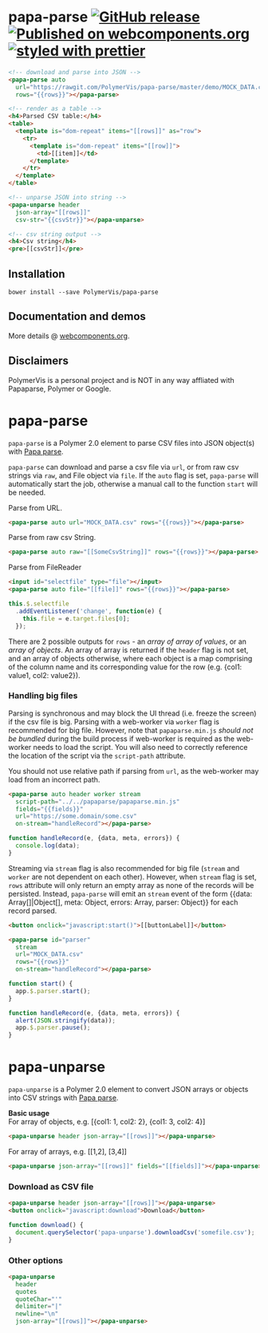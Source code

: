 papa-parse
[![GitHub release](https://img.shields.io/github/release/PolymerVis/papa-parse.svg)](https://github.com/PolymerVis/papa-parse/releases)
[![Published on webcomponents.org](https://img.shields.io/badge/webcomponents.org-published-blue.svg)](https://www.webcomponents.org/element/PolymerVis/papa-parse)
[![styled with prettier](https://img.shields.io/badge/styled_with-prettier-ff69b4.svg)](https://github.com/prettier/prettier)
==========

<!---
```
<custom-element-demo>
  <template>
    <link rel="import" href="../polymer/lib/elements/dom-bind.html">
    <link rel="import" href="../polymer/lib/elements/dom-repeat.html">
    <link rel="import" href="papa-parse.html">
    <link rel="import" href="papa-unparse.html">
    <dom-bind>
      <template is="dom-bind">
        <next-code-block></next-code-block>
      </template>
    </dom-bind>
  </template>
</custom-element-demo>
```
-->
```html
<!-- download and parse into JSON -->
<papa-parse auto
  url="https://rawgit.com/PolymerVis/papa-parse/master/demo/MOCK_DATA.csv"
  rows="{{rows}}"></papa-parse>

<!-- render as a table -->
<h4>Parsed CSV table:</h4>
<table>
  <template is="dom-repeat" items="[[rows]]" as="row">
    <tr>
      <template is="dom-repeat" items="[[row]]">
        <td>[[item]]</td>
      </template>
    </tr>
  </template>
</table>

<!-- unparse JSON into string -->
<papa-unparse header
  json-array="[[rows]]"
  csv-str="{{csvStr}}"></papa-unparse>

<!-- csv string output -->
<h4>Csv string</h4>
<pre>[[csvStr]]</pre>

```

## Installation
```
bower install --save PolymerVis/papa-parse
```

## Documentation and demos
More details @  [webcomponents.org](https://www.webcomponents.org/element/PolymerVis/papa-parse).

## Disclaimers
PolymerVis is a personal project and is NOT in any way affliated with Papaparse, Polymer or Google.

# papa-parse
`papa-parse` is a Polymer 2.0 element to parse CSV files into JSON object(s)
with [Papa parse](http://papaparse.com/).

`papa-parse` can download and parse a csv file via `url`, or from raw csv strings via `raw`, and File object via `file`. If the `auto` flag is set, `papa-parse` will automatically start the job, otherwise a manual call to the function `start` will be needed.

Parse from URL.
```html
<papa-parse auto url="MOCK_DATA.csv" rows="{{rows}}"></papa-parse>
```

Parse from raw csv String.
```html
<papa-parse auto raw="[[SomeCsvString]]" rows="{{rows}}"></papa-parse>
```

Parse from FileReader
```html
<input id="selectfile" type="file"></input>
<papa-parse auto file="[[file]]" rows="{{rows}}"></papa-parse>
```
```javascript
this.$.selectfile
  .addEventListener('change', function(e) {
    this.file = e.target.files[0];
  });
```

There are 2 possible outputs for `rows` - an *array of array of values*, or an
*array of objects*. An array of array is returned if the `header` flag is not
set, and an array of objects otherwise, where each object is a map comprising
of the column name and its corresponding value for the row
(e.g. {col1: value1, col2: value2}).

### Handling big files
Parsing is synchronous and may block the UI thread (i.e. freeze the screen) if
the csv file is big. Parsing with a web-worker via `worker` flag is recommended
for big file. However, note that `papaparse.min.js` *should not be bundled*
during the build process if web-worker is required as the web-worker needs to
load the script. You will also need to correctly reference the location of the
script via the `script-path` attribute.

You should not use relative path if parsing from `url`, as the web-worker may
load from an incorrect path.

```html
<papa-parse auto header worker stream
  script-path="../../papaparse/papaparse.min.js"
  fields="{{fields}}"
  url="https://some.domain/some.csv"
  on-stream="handleRecord"></papa-parse>
```
```javascript
function handleRecord(e, {data, meta, errors}) {
  console.log(data);
}
```

Streaming via `stream` flag is also recommended for big file (`stream` and
`worker` are not dependent on each other). However, when `stream` flag is set,
`rows` attribute will only return an empty array as none of the records will be
persisted. Instead, `papa-parse` will emit an `stream` event of the form
{{data: Array[]|Object[], meta: Object, errors: Array, parser: Object}} for each
record parsed.

```html
<button onclick="javascript:start()">[[buttonLabel]]</button>

<papa-parse id="parser"
  stream
  url="MOCK_DATA.csv"
  rows="{{rows}}"
  on-stream="handleRecord"></papa-parse>
```
```javascript
function start() {
  app.$.parser.start();
}

function handleRecord(e, {data, meta, errors}) {
  alert(JSON.stringify(data));
  app.$.parser.pause();
}
```

# papa-unparse
`papa-unparse` is a Polymer 2.0 element to convert JSON arrays or objects into
CSV strings with [Papa parse](http://papaparse.com/).

**Basic usage**  
For array of objects, e.g. [{col1: 1, col2: 2}, {col1: 3, col2: 4}]
```html
<papa-unparse header json-array="[[rows]]"></papa-unparse>
```

For array of arrays, e.g. [[1,2], [3,4]]
```html
<papa-unparse json-array="[[rows]]" fields="[[fields]]"></papa-unparse>
```

### Download as CSV file
```html
<papa-unparse header json-array="[[rows]]"></papa-unparse>
<button onclick="javascript:download">Download</button>
```
```javascript
function download() {
  document.querySelector('papa-unparse').downloadCsv('somefile.csv');
}
```

### Other options
```html
<papa-unparse
  header
  quotes
  quoteChar="'"
  delimiter="|"
  newline="\n"
  json-array="[[rows]]"></papa-unparse>
```
